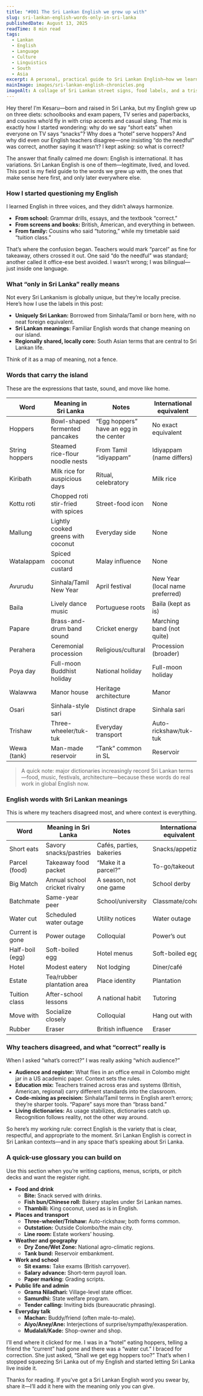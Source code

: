 ```yaml
---
title: "#001 The Sri Lankan English we grew up with"
slug: sri-lankan-english-words-only-in-sri-lanka
publishedDate: August 13, 2025
readTime: 8 min read
tags:
  - Lankan
  - English
  - Language
  - Culture
  - Linguistics
  - South
  - Asia
excerpt: A personal, practical guide to Sri Lankan English—how we learned it, why teachers disagreed, and the words only we use.
mainImage: images/sri-lankan-english-chronicles.png
imageAlt: A collage of Sri Lankan street signs, food labels, and a trishaw illustrating Sri Lankan English words.
---
```


Hey there! I’m Kesaru—born and raised in Sri Lanka, but my English grew up on three diets: schoolbooks and exam papers, TV series and paperbacks, and cousins who’d fly in with crisp accents and casual slang. That mix is exactly how I started wondering: why do we say “short eats” when everyone on TV says “snacks”? Why does a “hotel” serve hoppers? And why did even our English teachers disagree—one insisting “do the needful” was correct, another saying it wasn’t? I kept asking: so what is correct?

The answer that finally calmed me down: English is international. It has variations. Sri Lankan English is one of them—legitimate, lived, and loved. This post is my field guide to the words we grew up with, the ones that make sense here first, and only later everywhere else.

### How I started questioning my English

I learned English in three voices, and they didn’t always harmonize.

- **From school:** Grammar drills, essays, and the textbook “correct.”
- **From screens and books:** British, American, and everything in between.
- **From family:** Cousins who said “tutoring,” while my timetable said “tuition class.”

That’s where the confusion began. Teachers would mark “parcel” as fine for takeaway, others crossed it out. One said “do the needful” was standard; another called it office-ese best avoided. I wasn’t wrong; I was bilingual—just inside one language.

### What “only in Sri Lanka” really means

Not every Sri Lankanism is globally unique, but they’re locally precise. Here’s how I use the labels in this post:

- **Uniquely Sri Lankan:** Borrowed from Sinhala/Tamil or born here, with no neat foreign equivalent.
- **Sri Lankan meanings:** Familiar English words that change meaning on our island.
- **Regionally shared, locally core:** South Asian terms that are central to Sri Lankan life.

Think of it as a map of meaning, not a fence.

### Words that carry the island 

These are the expressions that taste, sound, and move like home. 


| Word | Meaning in Sri Lanka | Notes | International equivalent |
| --- | --- | --- | --- |
| Hoppers | Bowl-shaped fermented pancakes | “Egg hoppers” have an egg in the center | No exact equivalent |
| String hoppers | Steamed rice-flour noodle nests | From Tamil “idiyappam” | Idiyappam (name differs) |
| Kiribath | Milk rice for auspicious days | Ritual, celebratory | Milk rice |
| Kottu roti | Chopped roti stir-fried with spices | Street-food icon | None |
| Mallung | Lightly cooked greens with coconut | Everyday side | None |
| Watalappam | Spiced coconut custard | Malay influence | None |
| Avurudu | Sinhala/Tamil New Year | April festival | New Year (local name preferred) |
| Baila | Lively dance music | Portuguese roots | Baila (kept as is) |
| Papare | Brass-and-drum band sound | Cricket energy | Marching band (not quite) |
| Perahera | Ceremonial procession | Religious/cultural | Procession (broader) |
| Poya day | Full-moon Buddhist holiday | National holiday | Full-moon holiday |
| Walawwa | Manor house | Heritage architecture | Manor |
| Osari | Sinhala-style sari | Distinct drape | Sinhala sari |
| Trishaw | Three-wheeler/tuk-tuk | Everyday transport | Auto-rickshaw/tuk-tuk |
| Wewa (tank) | Man-made reservoir | “Tank” common in SL | Reservoir |

> A quick note: major dictionaries increasingly record Sri Lankan terms—food, music, festivals, architecture—because these words do real work in global English now.

### English words with Sri Lankan meanings

This is where my teachers disagreed most, and where context is everything.

| Word | Meaning in Sri Lanka | Notes | International equivalent |
| --- | --- | --- | --- |
| Short eats | Savory snacks/pastries | Cafés, parties, bakeries | Snacks/appetizers |
| Parcel (food) | Takeaway food packet | “Make it a parcel?” | To-go/takeout |
| Big Match | Annual school cricket rivalry | A season, not one game | School derby |
| Batchmate | Same-year peer | School/university | Classmate/cohort |
| Water cut | Scheduled water outage | Utility notices | Water outage |
| Current is gone | Power outage | Colloquial | Power’s out |
| Half-boil (egg) | Soft-boiled egg | Hotel menus | Soft-boiled egg |
| Hotel | Modest eatery | Not lodging | Diner/café |
| Estate | Tea/rubber plantation area | Place identity | Plantation |
| Tuition class | After-school lessons | A national habit | Tutoring |
| Move with | Socialize closely | Colloquial | Hang out with |
| Rubber | Eraser | British influence | Eraser |

### Why teachers disagreed, and what “correct” really is

When I asked “what’s correct?” I was really asking “which audience?”

- **Audience and register:** What flies in an office email in Colombo might jar in a US academic paper. Context sets the rules.
- **Education mix:** Teachers trained across eras and systems (British, American, regional) carry different standards into the classroom.
- **Code-mixing as precision:** Sinhala/Tamil terms in English aren’t errors; they’re sharper tools. “Papare” says more than “brass band.”
- **Living dictionaries:** As usage stabilizes, dictionaries catch up. Recognition follows reality, not the other way around.

So here’s my working rule: correct English is the variety that is clear, respectful, and appropriate to the moment. Sri Lankan English is correct in Sri Lankan contexts—and in any space that’s speaking about Sri Lanka.

### A quick-use glossary you can build on

Use this section when you’re writing captions, menus, scripts, or pitch decks and want the register right.

- **Food and drink**
  - **Bite:** Snack served with drinks.
  - **Fish bun/Chinese roll:** Bakery staples under Sri Lankan names.
  - **Thambili:** King coconut, used as is in English.
- **Places and transport**
  - **Three-wheeler/Trishaw:** Auto-rickshaw; both forms common.
  - **Outstation:** Outside Colombo/the main city.
  - **Line room:** Estate workers’ housing.
- **Weather and geography**
  - **Dry Zone/Wet Zone:** National agro-climatic regions.
  - **Tank bund:** Reservoir embankment.
- **Work and school**
  - **Sit exams:** Take exams (British carryover).
  - **Salary advance:** Short-term payroll loan.
  - **Paper marking:** Grading scripts.
- **Public life and admin**
  - **Grama Niladhari:** Village-level state officer.
  - **Samurdhi:** State welfare program.
  - **Tender calling:** Inviting bids (bureaucratic phrasing).
- **Everyday talk**
  - **Machan:** Buddy/friend (often male-to-male).
  - **Aiyo/Aney/Ane:** Interjections of surprise/sympathy/exasperation.
  - **Mudalali/Kade:** Shop-owner and shop.

I’ll end where it clicked for me. I was in a “hotel” eating hoppers, telling a friend the “current” had gone and there was a “water cut.” I braced for correction. She just asked, “Shall we get egg hoppers too?” That’s when I stopped squeezing Sri Lanka out of my English and started letting Sri Lanka live inside it.

Thanks for reading. If you’ve got a Sri Lankan English word you swear by, share it—I’ll add it here with the meaning only you can give.